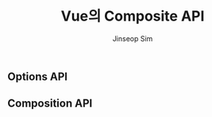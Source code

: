 ﻿---
layout: post
title: "Vue의 Composite API"
categories: frontend
tags: [nodejs, vuejs]
author:
  - Jinseop Sim
toc: true
---

## Options API
## Composition API
